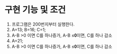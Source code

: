 # 구현 기능 및 조건

1. 프로그램은 200번지부터 실행한다.<br>
2. A=13; B=16; C=1;<br>
3. A-B >0 이면 C를 하나증가, A-B ≤𝟎이면, C를 하나 감소 <br>
4. A=21;<br>
5. A-B >0 이면 C를 하나증가, A-B ≤𝟎이면, C를 하나 감소 <br>


